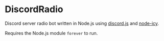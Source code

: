DiscordRadio
============

Discord server radio bot written in Node.js using [discord.js](https://github.com/hydrabolt/discord.js/) and [node-icy](https://github.com/TooTallNate/node-icy).

Requires the Node.js module `forever` to run.